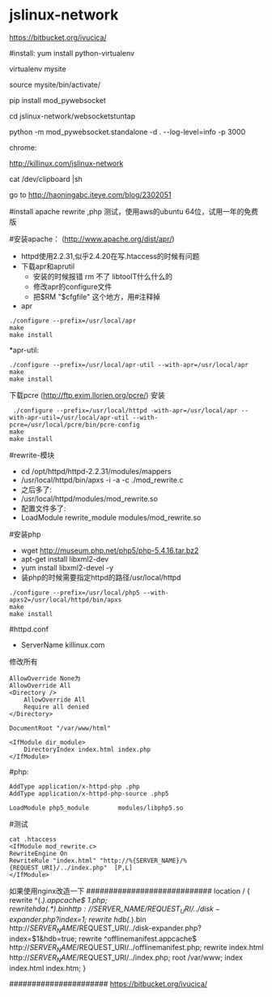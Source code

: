 # jslinux-network

 https://bitbucket.org/ivucica/


#install:
yum install python-virtualenv 

virtualenv mysite 

source mysite/bin/activate/

pip install mod_pywebsocket

cd jslinux-network/websocketstuntap

python -m mod_pywebsocket.standalone -d . --log-level=info -p 3000

chrome:

http://killinux.com/jslinux-network

cat /dev/clipboard |sh

go to http://haoningabc.iteye.com/blog/2302051

#install apache rewrite ,php
测试，使用aws的ubuntu 64位，试用一年的免费版

#安装apache：
(http://www.apache.org/dist/apr/)
* httpd使用2.2.31,似乎2.4.20在写.htaccess的时候有问题
* 下载apr和aprutil
   * 安装的时候报错 rm 不了 libtoolT什么什么的
   * 修改apr的configure文件
   * 把$RM "$cfgfile" 这个地方，用#注释掉
* apr
```shell
./configure --prefix=/usr/local/apr
make
make install
```
*apr-util:
```shell
./configure --prefix=/usr/local/apr-util --with-apr=/usr/local/apr
make 
make install
```

下载pcre
(http://ftp.exim.llorien.org/pcre/)
安装
```shell
 ./configure --prefix=/usr/local/httpd -with-apr=/usr/local/apr --with-apr-util=/usr/local/apr-util --with-pcre=/usr/local/pcre/bin/pcre-config
make
make install
```

#rewrite-模块
* cd /opt/httpd/httpd-2.2.31/modules/mappers
* /usr/local/httpd/bin/apxs -i -a -c ./mod_rewrite.c 
* 之后多了:
* /usr/local/httpd/modules/mod_rewrite.so
* 配置文件多了:
* LoadModule rewrite_module modules/mod_rewrite.so


#安装php

* wget http://museum.php.net/php5/php-5.4.16.tar.bz2
* apt-get install libxml2-dev
* yum install libxml2-devel -y
* 装php的时候需要指定httpd的路径/usr/local/httpd 

```shell
./configure --prefix=/usr/local/php5 --with-apxs2=/usr/local/httpd/bin/apxs 
make
make install
```

#httpd.conf

* ServerName killinux.com


修改所有
```shell
AllowOverride None为
AllowOverride All
<Directory />
    AllowOverride All 
    Require all denied
</Directory>

DocumentRoot "/var/www/html"

<IfModule dir_module>
    DirectoryIndex index.html index.php
</IfModule>
```




#php:
```shell
AddType application/x-httpd-php .php
AddType application/x-httpd-php-source .php5

LoadModule php5_module        modules/libphp5.so
```

#测试
```shell
cat .htaccess 
<IfModule mod_rewrite.c>
RewriteEngine On
RewriteRule "index.html" "http://%{SERVER_NAME}/%{REQUEST_URI}/../index.php"  [P,L]
</IfModule>
```
如果使用nginx改造一下
############################
        location / {
            rewrite ^(.*)\.appcache$ $1.php;
            rewrite hda(.*).bin http://$SERVER_NAME/$REQUEST_URI/../disk-expander.php?index=$1;
            rewrite hdb(.*).bin http://$SERVER_NAME/$REQUEST_URI/../disk-expander.php?index=$1&hdb=true;
            rewrite ^offlinemanifest.appcache$  http://$SERVER_NAME/$REQUEST_URI/../offlinemanifest.php;
            rewrite index.html  http://$SERVER_NAME/$REQUEST_URI/../index.php;
            root   /var/www;
            index  index.html index.htm;
        }





######################
 https://bitbucket.org/ivucica/

